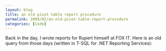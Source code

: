 ```yaml
---
layout: blog
title: an old pivot table report procedure
permalink: 2009/02/an-old-pivot-table-report-procedure
categories: [Code]
---
```


<p>Back in the day, I wrote reports for Rupert himself at FOX IT. Here is an old query from those days (written in T-SQL for .NET Reporting Services):</p>

<script src="https://gist.github.com/860840.js?file=dbo-PR_T09.sql"></script>
